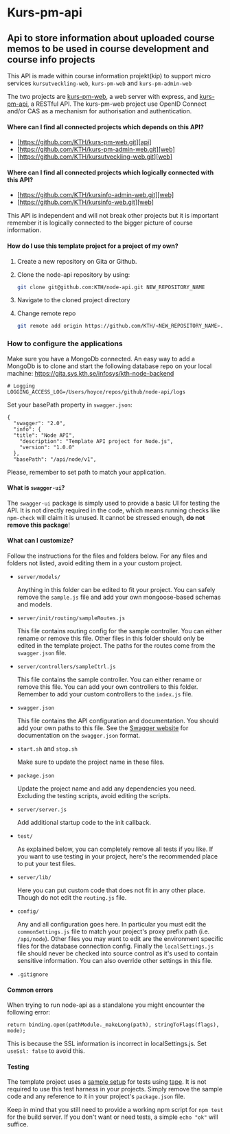 # Kurs-pm-api
## Api to store information about uploaded course memos to be used in course development and course info projects

This API is made within course information projekt(kip) to support micro services `kursutveckling-web`, `kurs-pm-web` and `kurs-pm-admin-web`

The two projects are [kurs-pm-web][web], a web server with express, and [kurs-pm-api][api], a RESTful API. 
The kurs-pm-web project use OpenID Connect and/or CAS as a mechanism for authorisation and authentication.

#### Where can I find all connected projects which depends on this API?

- [https://github.com/KTH/kurs-pm-web.git][api]
- [https://github.com/KTH/kurs-pm-admin-web.git][web]
- [https://github.com/KTH/kursutveckling-web.git][web]


#### Where can I find all connected projects which logically connected with this API?
- [https://github.com/KTH/kursinfo-admin-web.git][web]
- [https://github.com/KTH/kursinfo-web.git][web]

This API is independent and will not break other projects but it is important remember it is logically connected to the bigger picture of course information.

#### How do I use this template project for a project of my own?

1. Create a new repository on Gita or Github.
2. Clone the node-api repository by using:

   ```bash
   git clone git@github.com:KTH/node-api.git NEW_REPOSITORY_NAME
   ```
3. Navigate to the cloned project directory

4. Change remote repo

   ```bash
   git remote add origin https://github.com/KTH/<NEW_REPOSITORY_NAME>.git
   ```
### How to configure the applications

Make sure you have a MongoDb connected. An easy way to add a MongoDb is to clone and start the following database repo on your local machine: https://gita.sys.kth.se/infosys/kth-node-backend



```
# Logging
LOGGING_ACCESS_LOG=/Users/hoyce/repos/github/node-api/logs
```

Set your basePath property in `swagger.json`:

```
{
  "swagger": "2.0",
  "info": {
  "title": "Node API",
    "description": "Template API project for Node.js",
    "version": "1.0.0"
  },
  "basePath": "/api/node/v1",
```

Please, remember to set path to match your application.

#### What is `swagger-ui`?

The `swagger-ui` package is simply used to provide a basic UI for
testing the API. It is not directly required in the code, which
means running checks like `npm-check` will claim it is unused.
It cannot be stressed enough, **do not remove this package**!

#### What can I customize?

Follow the instructions for the files and folders below. For
any files and folders not listed, avoid editing them in a your
custom project.

- `server/models/`

  Anything in this folder can be edited to fit your project.
  You can safely remove the `sample.js` file and add your own
  mongoose-based schemas and models.

- `server/init/routing/sampleRoutes.js`

  This file contains routing config for the sample controller.
  You can either rename or remove this file. Other files in this
  folder should only be edited in the template project. The paths
  for the routes come from the `swagger.json` file.

- `server/controllers/sampleCtrl.js`

  This file contains the sample controller. You can either rename
  or remove this file. You can add your own controllers to this
  folder. Remember to add your custom controllers to the `index.js`
  file.

- `swagger.json`

  This file contains the API configuration and documentation.
  You should add your own paths to this file. See the [Swagger
  website][swagger] for documentation on the `swagger.json` format.

- `start.sh` and `stop.sh`

  Make sure to update the project name in these files.

- `package.json`

  Update the project name and add any dependencies you need.
  Excluding the testing scripts, avoid editing the scripts.

- `server/server.js`

  Add additional startup code to the init callback.

- `test/`

  As explained below, you can completely remove all tests if
  you like. If you want to use testing in your project, here's
  the recommended place to put your test files.

- `server/lib/`

  Here you can put custom code that does not fit in any other
  place. Though do not edit the `routing.js` file.

- `config/`

  Any and all configuration goes here. In particular you must
  edit the `commonSettings.js` file to match your project's
  proxy prefix path (i.e. `/api/node`). Other files you may
  want to edit are the environment specific files for the
  database connection config. Finally the `localSettings.js`
  file should never be checked into source control as it's
  used to contain sensitive information. You can also
  override other settings in this file.

- `.gitignore`

#### Common errors

When trying to run node-api as a standalone you might encounter the following error:
```
return binding.open(pathModule._makeLong(path), stringToFlags(flags), mode);
```
This is because the SSL information is incorrect in localSettings.js. Set ```useSsl: false``` to avoid this.


#### Testing

The template project uses a [sample setup][sample-test] for
tests using [tape][tape]. It is not required to use this test
harness in your projects. Simply remove the sample code and
any reference to it in your project's `package.json` file.

Keep in mind that you still need to provide a working npm
script for `npm test` for the build server. If you don't want
or need tests, a simple `echo "ok"` will suffice.

[api]: https://github.com/KTH/node-api
[web]: https://github.com/KTH/node-web
[tape]: https://github.com/substack/tape
[sample-test]: test/unit/specs/sampleCtrl-test.js
[swagger]: http://swagger.io/

